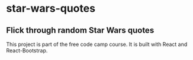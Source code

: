 # star-wars-quotes
## Flick through random Star Wars quotes
This project is part of the free code camp course.
It is built with React and React-Bootstrap.